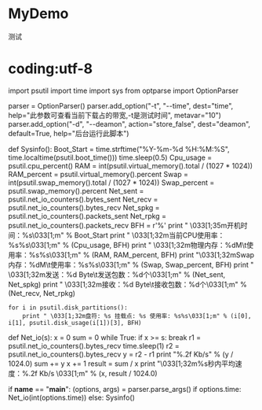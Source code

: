 # MyDemo
测试

# coding:utf-8
import psutil
import time
import sys
from optparse import OptionParser

parser = OptionParser()
parser.add_option("-t", "--time", dest="time",
                  help="此参数可查看当前下载占的带宽,-t是测试时间", metavar="10")
parser.add_option("-d", "--deamon", action="store_false", dest="deamon", default=True,
                  help="后台运行此脚本")


def Sysinfo():
    Boot_Start = time.strftime("%Y-%m-%d %H:%M:%S", time.localtime(psutil.boot_time()))
    time.sleep(0.5)
    Cpu_usage = psutil.cpu_percent()
    RAM = int(psutil.virtual_memory().total / (1027 * 1024))
    RAM_percent = psutil.virtual_memory().percent
    Swap = int(psutil.swap_memory().total / (1027 * 1024))
    Swap_percent = psutil.swap_memory().percent
    Net_sent = psutil.net_io_counters().bytes_sent
    Net_recv = psutil.net_io_counters().bytes_recv
    Net_spkg = psutil.net_io_counters().packets_sent
    Net_rpkg = psutil.net_io_counters().packets_recv
    BFH = r'%'
    print " \033[1;35m开机时间：%s\033[1;m" % Boot_Start
    print " \033[1;32m当前CPU使用率：%s%s\033[1;m" % (Cpu_usage, BFH)
    print " \033[1;32m物理内存：%dM\t使用率：%s%s\033[1;m" % (RAM, RAM_percent, BFH)
    print "\033[1;32mSwap内存：%dM\t使用率：%s%s\033[1;m" % (Swap, Swap_percent, BFH)
    print " \033[1;32m发送：%d Byte\t发送包数：%d个\033[1;m" % (Net_sent, Net_spkg)
    print " \033[1;32m接收：%d Byte\t接收包数：%d个\033[1;m" % (Net_recv, Net_rpkg)

    for i in psutil.disk_partitions():
        print " \033[1;32m盘符: %s 挂载点: %s 使用率: %s%s\033[1;m" % (i[0], i[1], psutil.disk_usage(i[1])[3], BFH)


def Net_io(s):
    x = 0
    sum = 0
    while True:
        if x >= s:
            break
        r1 = psutil.net_io_counters().bytes_recv
        time.sleep(1)
        r2 = psutil.net_io_counters().bytes_recv
        y = r2 - r1
        print "%.2f Kb/s" % (y / 1024.0)
        sum += y
        x += 1
    result = sum / x
    print "\033[1;32m%s秒内平均速度：%.2f Kb/s \033[1;m" % (x, result / 1024.0)


if __name__ == "__main__":
    (options, args) = parser.parse_args()
    if options.time:
        Net_io(int(options.time))
    else:
        Sysinfo()

